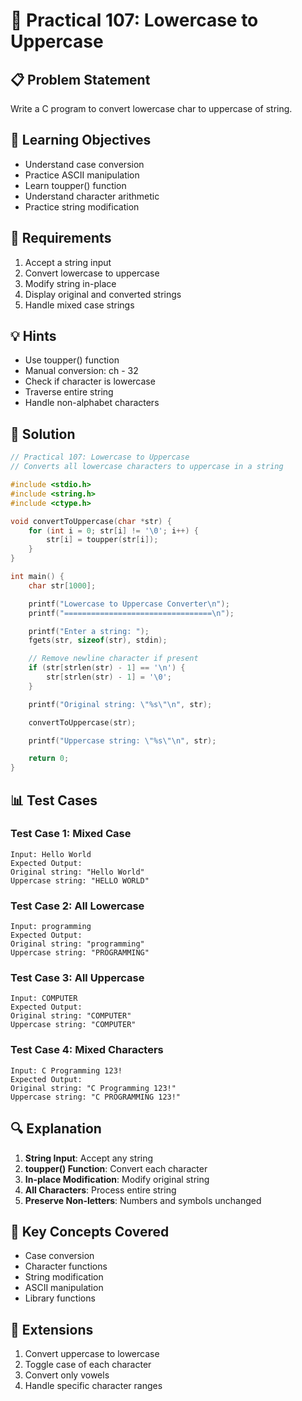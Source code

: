 # 🎯 Practical 107: Lowercase to Uppercase

## 📋 Problem Statement

Write a C program to convert lowercase char to uppercase of string.

## 🎯 Learning Objectives

- Understand case conversion
- Practice ASCII manipulation
- Learn toupper() function
- Understand character arithmetic
- Practice string modification

## 📝 Requirements

1. Accept a string input
2. Convert lowercase to uppercase
3. Modify string in-place
4. Display original and converted strings
5. Handle mixed case strings

## 💡 Hints

- Use toupper() function
- Manual conversion: ch - 32
- Check if character is lowercase
- Traverse entire string
- Handle non-alphabet characters

## 🔧 Solution

```c
// Practical 107: Lowercase to Uppercase
// Converts all lowercase characters to uppercase in a string

#include <stdio.h>
#include <string.h>
#include <ctype.h>

void convertToUppercase(char *str) {
    for (int i = 0; str[i] != '\0'; i++) {
        str[i] = toupper(str[i]);
    }
}

int main() {
    char str[1000];

    printf("Lowercase to Uppercase Converter\n");
    printf("=================================\n");

    printf("Enter a string: ");
    fgets(str, sizeof(str), stdin);

    // Remove newline character if present
    if (str[strlen(str) - 1] == '\n') {
        str[strlen(str) - 1] = '\0';
    }

    printf("Original string: \"%s\"\n", str);

    convertToUppercase(str);

    printf("Uppercase string: \"%s\"\n", str);

    return 0;
}
```

## 📊 Test Cases

### Test Case 1: Mixed Case
```
Input: Hello World
Expected Output:
Original string: "Hello World"
Uppercase string: "HELLO WORLD"
```

### Test Case 2: All Lowercase
```
Input: programming
Expected Output:
Original string: "programming"
Uppercase string: "PROGRAMMING"
```

### Test Case 3: All Uppercase
```
Input: COMPUTER
Expected Output:
Original string: "COMPUTER"
Uppercase string: "COMPUTER"
```

### Test Case 4: Mixed Characters
```
Input: C Programming 123!
Expected Output:
Original string: "C Programming 123!"
Uppercase string: "C PROGRAMMING 123!"
```

## 🔍 Explanation

1. **String Input**: Accept any string
2. **toupper() Function**: Convert each character
3. **In-place Modification**: Modify original string
4. **All Characters**: Process entire string
5. **Preserve Non-letters**: Numbers and symbols unchanged

## 🎯 Key Concepts Covered

- Case conversion
- Character functions
- String modification
- ASCII manipulation
- Library functions

## 🚀 Extensions

1. Convert uppercase to lowercase
2. Toggle case of each character
3. Convert only vowels
4. Handle specific character ranges